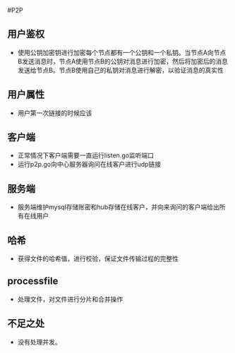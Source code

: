 #P2P
## 用户鉴权
- 使用公钥加密钥进行加密每个节点都有一个公钥和一个私钥。当节点A向节点B发送消息时，节点A使用节点B的公钥对消息进行加密，然后将加密后的消息发送给节点B。节点B使用自己的私钥对消息进行解密，以验证消息的真实性
## 用户属性
- 用户第一次链接的时候应该
## 客户端
- 正常情况下客户端需要一直运行listen.go监听端口
- 运行p2p.go向中心服务器询问在线客户进行udp链接
## 服务端
- 服务端维护mysql存储账密和hub存储在线客户，并向来询问的客户端给出所有在线用户
## 哈希
- 获得文件的哈希值，进行校验，保证文件传输过程的完整性
## processfile
- 处理文件，对文件进行分片和合并操作
## 不足之处
- 没有处理并发。